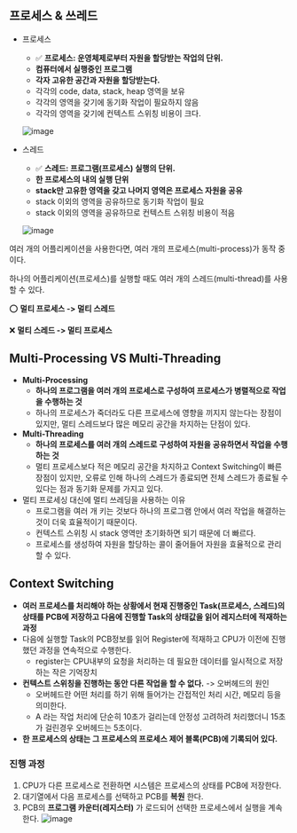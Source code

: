 ## 프로세스 & 쓰레드

- 프로세스
    - ✅ **프로세스: 운영체제로부터 자원을 할당받는 작업의 단위.**
    - **컴퓨터에서 실행중인 프로그램**
    - **각자 고유한 공간과 자원을 할당받는다.**
    - 각각의 code, data, stack, heap 영역을 보유
    - 각각의 영역을 갖기에 동기화 작업이 필요하지 않음
    - 각각의 영역을 갖기에 컨텍스트 스위칭 비용이 크다.

    ![image](https://github.com/SoftwareMaestro-Backend-Study/cs-study/assets/83508073/e4b64d9c-4eda-4c5f-a471-f6994d8626e6)
    
- 스레드
    - ✅ **스레드: 프로그램(프로세스) 실행의 단위.**
    - **한 프로세스의 내의 실행 단위**
    - **stack만 고유한 영역을 갖고 나머지 영역은 프로세스 자원을 공유**
    - stack 이외의 영역을 공유하므로 동기화 작업이 필요
    - stack 이외의 영역을 공유하므로 컨텍스트 스위칭 비용이 적음
    
    ![image](https://github.com/SoftwareMaestro-Backend-Study/cs-study/assets/83508073/e9546a02-3fe1-4090-a3fe-9280503db7f4)
    

여러 개의 어플리케이션을 사용한다면, 여러 개의 프로세스(multi-process)가 동작 중이다.

하나의 어플리케이션(프로세스)를 실행할 때도 여러 개의 스레드(multi-thread)를 사용할 수 있다.

⭕ **멀티 프로세스 -> 멀티 스레드**

❌ **멀티 스레드 -> 멀티 프로세스**

## Multi-Processing VS Multi-Threading

- **Multi-Processing**
    - **하나의 프로그램을 여러 개의 프로세스로 구성하여 프로세스가 병렬적으로 작업을 수행하는 것**
    - 하나의 프로세스가 죽더라도 다른 프로세스에 영향을 끼지지 않는다는 장점이 있지만, 멀티 스레드보다 많은 메모리 공간을 차지하는 단점이 있다.
- **Multi-Threading**
    - **하나의 프로세스를 여러 개의 스레드로 구성하여 자원을 공유하면서 작업을 수행하는 것**
    - 멀티 프로세스보다 적은 메모리 공간을 차지하고 Context Switching이 빠른 장점이 있지만, 오류로 인해 하나의 스레드가 종료되면 전체 스레드가 종료될 수 있다는 점과 동기화 문제를 가지고 있다.
- 멀티 프로세싱 대신에 멀티 쓰레딩을 사용하는 이유
    - 프로그램을 여러 개 키는 것보다 하나의 프로그램 안에서 여러 작업을 해결하는 것이 더욱 효율적이기 때문이다.
    - 컨텍스트 스위칭 시 stack 영역만 초기화하면 되기 때문에 더 빠르다.
    - 프로세스를 생성하여 자원을 할당하는 콜이 줄어들어 자원을 효율적으로 관리할 수 있다.
    

## Context Switching

- **여러 프로세스를 처리해야 하는 상황에서 현재 진행중인 Task(프로세스, 스레드)의 상태를 PCB에 저장하고 다음에 진행할 Task의 상태값을 읽어 레지스터에 적재하는 과정**
- 다음에 실행할 Task의 PCB정보를 읽어 Register에 적재하고 CPU가 이전에 진행했던 과정을 연속적으로 수행한다.
    - register는 CPU내부의 요청을 처리하는 데 필요한 데이터를 일시적으로 저장하는 작은 기억장치
- **컨텍스트 스위칭을 진행하는 동안 다른 작업을 할 수 없다.** -> 오버헤드의 원인
    - 오버헤드란 어떤 처리를 하기 위해 들어가는 간접적인 처리 시간, 메모리 등을 의미한다.
    - A 라는 작업 처리에 단순히 10초가 걸리는데 안정성 고려하려 처리했더니 15초가 걸린경우 오버헤드는 5초이다.
- **한 프로세스의 상태는 그 프로세스의 프로세스 제어 블록(PCB)에 기록되어 있다.**

### 진행 과정

1. CPU가 다른 프로세스로 전환하면 시스템은 프로세스의 상태를 PCB에 저장한다.
2. 대기열에서 다음 프로세스를 선택하고 PCB를 **복원** 한다.
3. PCB의 **프로그램 카운터(레지스터)** 가 로드되어 선택한 프로세스에서 실행을 계속한다.
![image](https://github.com/SoftwareMaestro-Backend-Study/cs-study/assets/83508073/e1c4515a-afd4-4c9a-8b3b-3a6c5df5756b)

